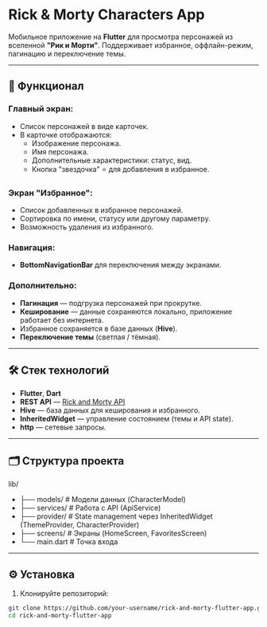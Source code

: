 # Rick & Morty Characters App

Мобильное приложение на **Flutter** для просмотра персонажей из вселенной **"Рик и Морти"**. Поддерживает избранное, оффлайн-режим, пагинацию и переключение темы.

---

## 📲 Функционал

### Главный экран:
- Список персонажей в виде карточек.
- В карточке отображаются:
  - Изображение персонажа.
  - Имя персонажа.
  - Дополнительные характеристики: статус, вид.
  - Кнопка "звездочка" ⭐ для добавления в избранное.

### Экран "Избранное":
- Список добавленных в избранное персонажей.
- Сортировка по имени, статусу или другому параметру.
- Возможность удаления из избранного.

### Навигация:
- **BottomNavigationBar** для переключения между экранами.

### Дополнительно:
- **Пагинация** — подгрузка персонажей при прокрутке.
- **Кеширование** — данные сохраняются локально, приложение работает без интернета.
- Избранное сохраняется в базе данных (**Hive**).
- **Переключение темы** (светлая / тёмная).


---

## 🛠 Стек технологий

- **Flutter**, **Dart**
- **REST API** — [Rick and Morty API](https://rickandmortyapi.com/documentation)
- **Hive** — база данных для кеширования и избранного.
- **InheritedWidget** — управление состоянием (темы и API state).
- **http** — сетевые запросы.

---

## 🗂 Структура проекта

lib/
- ├── models/            # Модели данных (CharacterModel)
- ├── services/          # Работа с API (ApiService)
- ├── provider/             # State management через InheritedWidget (ThemeProvider, CharacterProvider)
- ├── screens/           # Экраны (HomeScreen, FavoritesScreen)
- └── main.dart          # Точка входа



---

## ⚙️ Установка

1. Клонируйте репозиторий:

```bash
git clone https://github.com/your-username/rick-and-morty-flutter-app.git
cd rick-and-morty-flutter-app
